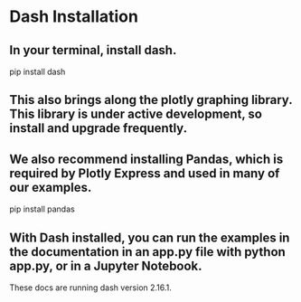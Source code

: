 # Dash Installation
## In your terminal, install dash.

pip install dash

## This also brings along the plotly graphing library. This library is under active development, so install and upgrade frequently.

## We also recommend installing Pandas, which is required by Plotly Express and used in many of our examples.

pip install pandas

## With Dash installed, you can run the examples in the documentation in an app.py file with python app.py, or in a Jupyter Notebook.

These docs are running dash version 2.16.1.